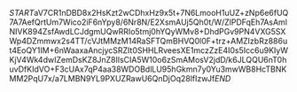 $START$aV7CR1nDBD8x2HsKzt2wCDhxHz9x5t+7N6LmooH1uUZ+zNp6e6fUQ7A7AefQrtUm7Wico2iF6nYpy8/6Nr8N/E2XsmAUj5Qh0t/W/ZlPDFqEh7AsAmlNIVK894ZsfAwdLCJdgmUQwRRIo5tmj0hYQyWMv8+DhdPGv9PN4VXG5SXWp4DZmmwx2s4TT/cVJtMMzM14RaSFTQmBHVQ0l0F+trz+AMZIzbRz886ut4EoQY1IM+6nWaaxaAncjycSRZIt0SHHLRveesXE1mczZzE4I0s5Icc6u9KIyWKjV4Wk4dwIZemDsKZ8JnZ8IlsCIA5W10o6zSmAMosV2jdD/k6JLQQU6nT0huvDfKIdVO+F3cUAx7qP4aa38WDOBdlLU95hGkmn7y0Yu3mwWB8HcTBNKMM2PqU7x/a7LMBN9YL9PXUZRawU6QnDjOq28lfIzwJf$END$